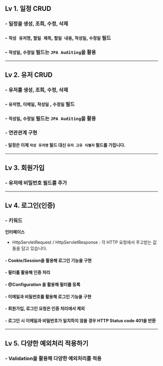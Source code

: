 ## Lv 1. 일정 CRUD  

### - 일정을 생성, 조회, 수정, 삭제
### - `작성 유저명`, `할일 제목`, `할일 내용`, `작성일`, `수정일` 필드
### -  `작성일`, `수정일` 필드는 `JPA Auditing`을 활용

---

## Lv 2. 유저 CRUD

### - 유저를 생성, 조회, 수정, 삭제
### -   `유저명`, `이메일`, `작성일` , `수정일` 필드
### -  `작성일`, `수정일` 필드는 `JPA Auditing`을 활용

### -   연관관계 구현
####    -   일정은 이제 `작성 유저명` 필드 대신 `유저 고유 식별자` 필드를 가집니다.

---
## Lv 3. 회원가입

### - 유저에 비밀번호 필드를 추가

---
## Lv 4. 로그인(인증)
### - 키워드

  **인터페이스**

- HttpServletRequest / HttpServletResponse : 각 HTTP 요청에서 주고받는 값들을 담고 있습니다.

#### - Cookie/Session을 활용해 로그인 기능을 구현
#### - 필터를 활용해 인증 처리
#### - @Configuration 을 활용해 필터를 등록

#### - 이메일과 비밀번호를 활용해 로그인 기능을 구현
#### - 회원가입, 로그인 요청은 인증 처리에서 제외
#### - 로그인 시 이메일과 비밀번호가 일치하지 않을 경우 HTTP Status code 401을 반환

---
## Lv 5. 다양한 예외처리 적용하기
### - Validation을 활용해 다양한 예외처리를 적용